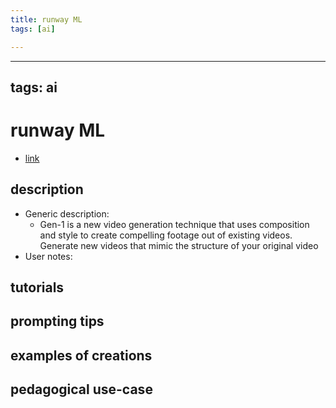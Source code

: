```yaml
---
title: runway ML
tags: [ai]

---
```


---
tags: ai 
---


# runway ML


* [link](https://research.runwayml.com/gen2?via=aitoolsdirectory-com)

## description
* Generic description: 
    * Gen-1 is a new video generation technique that uses composition and style to create compelling footage out of existing videos. Generate new videos that mimic the structure of your original video
* User notes:

## tutorials

## prompting tips

## examples of creations 

## pedagogical use-case 